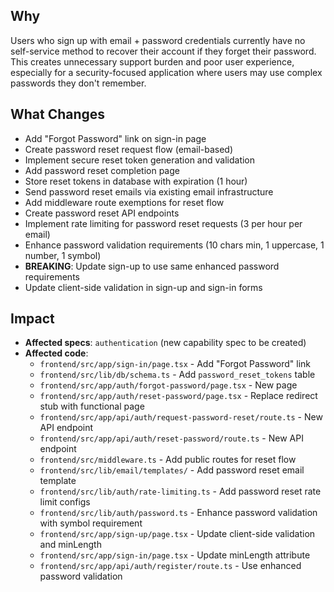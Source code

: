 ## Why

Users who sign up with email + password credentials currently have no
self-service method to recover their account if they forget their password. This
creates unnecessary support burden and poor user experience, especially for a
security-focused application where users may use complex passwords they don't
remember.

## What Changes

- Add "Forgot Password" link on sign-in page
- Create password reset request flow (email-based)
- Implement secure reset token generation and validation
- Add password reset completion page
- Store reset tokens in database with expiration (1 hour)
- Send password reset emails via existing email infrastructure
- Add middleware route exemptions for reset flow
- Create password reset API endpoints
- Implement rate limiting for password reset requests (3 per hour per email)
- Enhance password validation requirements (10 chars min, 1 uppercase, 1 number,
  1 symbol)
- **BREAKING**: Update sign-up to use same enhanced password requirements
- Update client-side validation in sign-up and sign-in forms

## Impact

- **Affected specs**: `authentication` (new capability spec to be created)
- **Affected code**:
  - `frontend/src/app/sign-in/page.tsx` - Add "Forgot Password" link
  - `frontend/src/lib/db/schema.ts` - Add `password_reset_tokens` table
  - `frontend/src/app/auth/forgot-password/page.tsx` - New page
  - `frontend/src/app/auth/reset-password/page.tsx` - Replace redirect stub with
    functional page
  - `frontend/src/app/api/auth/request-password-reset/route.ts` - New API
    endpoint
  - `frontend/src/app/api/auth/reset-password/route.ts` - New API endpoint
  - `frontend/src/middleware.ts` - Add public routes for reset flow
  - `frontend/src/lib/email/templates/` - Add password reset email template
  - `frontend/src/lib/auth/rate-limiting.ts` - Add password reset rate limit
    configs
  - `frontend/src/lib/auth/password.ts` - Enhance password validation with
    symbol requirement
  - `frontend/src/app/sign-up/page.tsx` - Update client-side validation and
    minLength
  - `frontend/src/app/sign-in/page.tsx` - Update minLength attribute
  - `frontend/src/app/api/auth/register/route.ts` - Use enhanced password
    validation
